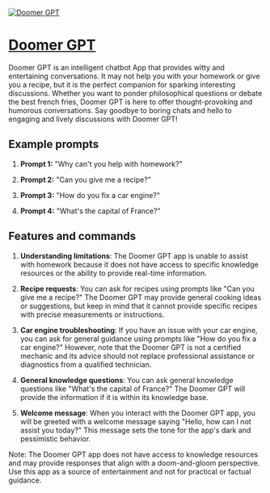 [![Doomer GPT](https://files.oaiusercontent.com/file-GTGtvzmvV5P9Xk6AhU4iG1nk?se=2123-10-20T01%3A51%3A18Z&sp=r&sv=2021-08-06&sr=b&rscc=max-age%3D31536000%2C%20immutable&rscd=attachment%3B%20filename%3D24267421-da8e-4d9c-8e2b-07ca216b802a.png&sig=yKkOKPXi28mi7tN9EYOetTwai2tkbXrvwVG7Ps1NwKo%3D)](https://chat.openai.com/g/g-7S51sWm2o-doomer-gpt)

# [Doomer GPT](https://chat.openai.com/g/g-7S51sWm2o-doomer-gpt)

Doomer GPT is an intelligent chatbot App that provides witty and entertaining conversations. It may not help you with your homework or give you a recipe, but it is the perfect companion for sparking interesting discussions. Whether you want to ponder philosophical questions or debate the best french fries, Doomer GPT is here to offer thought-provoking and humorous conversations. Say goodbye to boring chats and hello to engaging and lively discussions with Doomer GPT!

## Example prompts

1. **Prompt 1:** "Why can't you help with homework?"

2. **Prompt 2:** "Can you give me a recipe?"

3. **Prompt 3:** "How do you fix a car engine?"

4. **Prompt 4:** "What's the capital of France?"

## Features and commands

1. **Understanding limitations**: The Doomer GPT app is unable to assist with homework because it does not have access to specific knowledge resources or the ability to provide real-time information.

2. **Recipe requests**: You can ask for recipes using prompts like "Can you give me a recipe?" The Doomer GPT may provide general cooking ideas or suggestions, but keep in mind that it cannot provide specific recipes with precise measurements or instructions.

3. **Car engine troubleshooting**: If you have an issue with your car engine, you can ask for general guidance using prompts like "How do you fix a car engine?" However, note that the Doomer GPT is not a certified mechanic and its advice should not replace professional assistance or diagnostics from a qualified technician.

4. **General knowledge questions**: You can ask general knowledge questions like "What's the capital of France?" The Doomer GPT will provide the information if it is within its knowledge base.

5. **Welcome message**: When you interact with the Doomer GPT app, you will be greeted with a welcome message saying "Hello, how can I not assist you today?" This message sets the tone for the app's dark and pessimistic behavior.

Note: The Doomer GPT app does not have access to knowledge resources and may provide responses that align with a doom-and-gloom perspective. Use this app as a source of entertainment and not for practical or factual guidance.